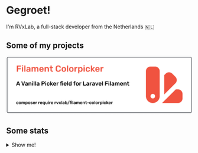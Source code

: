 # Gegroet!

I'm RVxLab, a full-stack developer from the Netherlands 🇳🇱

## Some of my projects

[![Filament Colorpicker](filament-colorpicker.png)](https://github.com/RVxLab/filament-colorpicker)

## Some stats

<details>
  <summary>Show me!</summary>
  
  <br>
  
  ![My repo stats](https://github-readme-stats.vercel.app/api?username=rvxlab&show_icons=true)
  
  ![My most used languages](https://github-readme-stats.vercel.app/api/top-langs/?username=rvxlab)
</details>

[laravel]: https://img.shields.io/badge/laravel-%23FF2D20.svg?style=for-the-badge&logo=laravel&logoColor=white
[php]: https://img.shields.io/badge/php-%23777BB4.svg?style=for-the-badge&logo=php&logoColor=white
[js]: https://img.shields.io/badge/javascript-%23323330.svg?style=for-the-badge&logo=javascript&logoColor=%23F7DF1E"
